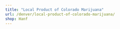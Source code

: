 ```yaml
---
title: "Local Product of Colorado Marijuana"
url: /denver/local-product-of-colorado-marijuana/
shop: Hanf
---
```

